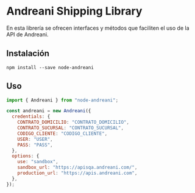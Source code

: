 # Andreani Shipping Library

En esta librería se ofrecen interfaces y métodos que faciliten el uso de la API de Andreani.

## Instalación

```
npm install --save node-andreani
```

## Uso

```js
import { Andreani } from "node-andreani";

const andreani = new Andreani({
  credentials: {
    CONTRATO_DOMICILIO: "CONTRATO_DOMICILIO",
    CONTRATO_SUCURSAL: "CONTRATO_SUCURSAL",
    CODIGO_CLIENTE: "CODIGO_CLIENTE",
    USER: "USER",
    PASS: "PASS",
  },
  options: {
    use: "sandbox",
    sandbox_url: "https://apisqa.andreani.com/",
    production_url: "https://apis.andreani.com",
  },
});
```
